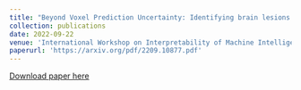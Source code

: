 ```yaml
---
title: "Beyond Voxel Prediction Uncertainty: Identifying brain lesions you can trust"
collection: publications
date: 2022-09-22
venue: 'International Workshop on Interpretability of Machine Intelligence in Medical Image Computing, MICCAI 2022'
paperurl: 'https://arxiv.org/pdf/2209.10877.pdf'
---
```


[Download paper here](https://arxiv.org/pdf/2209.10877.pdf)
